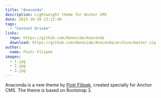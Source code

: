 ```yaml
---
title: "Anaconda"
description: Lightweight theme for Anchor CMS
date: 2015-10-20 23:12:48
tags:
  - "Content Driven"
links:
  repo: https://github.com/danoxide/Anaconda
  download: https://github.com/danoxide/Anaconda/archive/master.zip
author:
  name: Piotr Filipek
images:
  - 1.jpg
  - 2.jpg
  - 3.jpg
---
```


Anaconda is a new theme by [Piotr Filipek](https://github.com/danoxide), created specially for Anchor CMS. The theme is based on Bootstrap 3.

